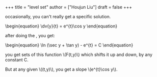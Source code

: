 +++
title = "level set"
author = ["Houjun Liu"]
draft = false
+++

occasionally, you can't really get a specific solution.

\begin{equation}
\dv{y}{t} = e^{t}\cos y
\end{equation}

after doing the , you get:

\begin{equation}
\ln (\sec y + \tan y) - e^{t} = C
\end{equation}

you get sets of this function \\(F(t,y)\\) which shifts it up and down, by any constant C.

But at any given \\((t,y)\\), you get a slope \\(e^{t}\cos y\\).
